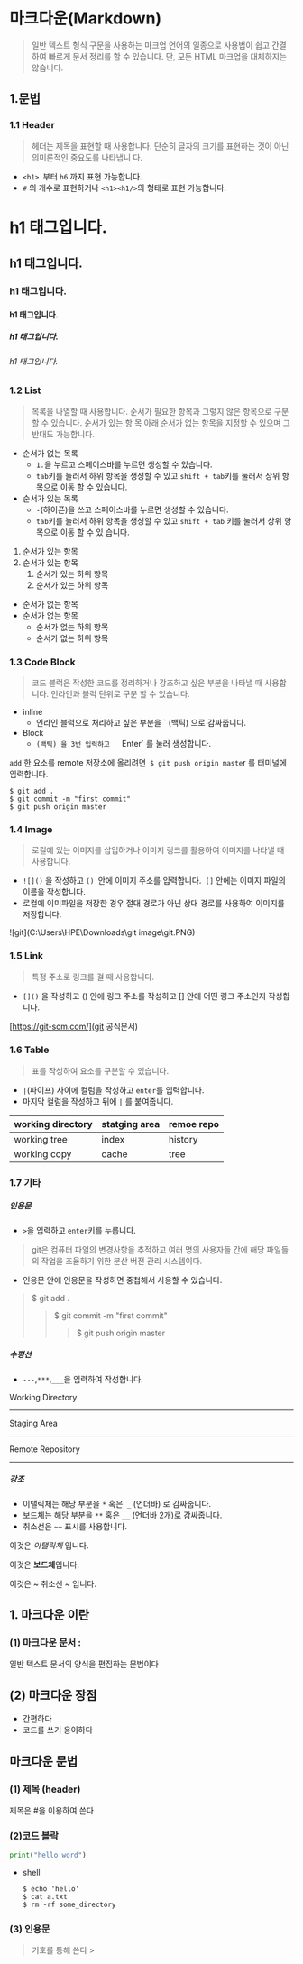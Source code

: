 # 마크다운(Markdown)

> 일반 텍스트 형식 구문을 사용하는 마크업 언어의 일종으로 사용법이 쉽고 간결하여 빠르게 문서 정리를 할 수 있습니다. 단, 모든 HTML 마크업을 대체하지는 않습니다.

## 1.문법

### 1.1 Header

> 헤더는 제목을 표현할 때 사용합니다. 단순히 글자의 크기를 표현하는 것이 아닌 의미론적인 중요도를 나타냅니 다.

- `<h1> `부터 `h6` 까지 표현 가능합니다.
- `#` 의 개수로 표현하거나 `<h1><h1/>`의 형태로 표현 가능합니다.



# h1 태그입니다.

## h1 태그입니다.

### h1 태그입니다.

#### h1 태그입니다.

##### h1 태그입니다.

###### h1 태그입니다.



### 1.2 List

> 목록을 나열할 때 사용합니다. 순서가 필요한 항목과 그렇지 않은 항목으로 구분할 수 있습니다. 순서가 있는 항 목 아래 순서가 없는 항목을 지정할 수 있으며 그 반대도 가능합니다.

- 순서가 없는 목록
  - `1.`을 누르고 스페이스바를 누르면 생성할 수 있습니다.
  - `tab`키를 눌러서 하위 항목을 생성할 수 있고 `shift + tab`키를 눌러서 상위 항목으로 이동 할 수 있습니다.
- 순서가 있는 목록
  - `-`(하이픈)을 쓰고 스페이스바를 누르면 생성할 수 있습니다.
  - `tab`키를 눌러서 하위 항목을 생성할 수 있고 `shift + tab` 키를 눌러서 상위 항목으로 이동 할 수 있 습니다.

1. 순서가 있는 항목
2. 순서가 있는 항목
   1. 순서가 있는 하위 항목
   2. 순서가 있는 하위 항목

- 순서가 없는 항목
- 순서가 없는 항목
  - 순서가 없는 하위 항목
  - 순서가 없는 하위 항목

### 1.3 Code Block

> 코드 블럭은 작성한 코드를 정리하거나 강조하고 싶은 부분을 나타낼 때 사용합니다. 인라인과 블럭 단위로 구분 할 수 있습니다.

- inline
  - 인라인 블럭으로 처리하고 싶은 부분을 ` (백틱) 으로 감싸줍니다.
- Block
  - `(백틱) 을 3번 입력하고   `Enter` 를 눌러 생성합니다.

`add` 한 요소를 remote 저장소에 올리려면` $ git push origin maste`r 를 터미널에 입력합니다.

``` shell
$ git add .
$ git commit -m "first commit"
$ git push origin master
```

###  1.4 Image

> 로컬에 있는 이미지를 삽입하거나 이미지 링크를 활용하여 이미지를 나타낼 때 사용합니다.

- `![]()` 을 작성하고 `() `안에 이미지 주소를 입력합니다.` []` 안에는 이미지 파일의 이름을 작성합니다. 
- 로컬에 이미파일을 저장한 경우 절대 경로가 아닌 상대 경로를 사용하여 이미지를 저장합니다.

![git](C:\Users\HPE\Downloads\git image\git.PNG)



### 1.5 Link

> 특정 주소로 링크를 걸 때 사용합니다.

- `[]()` 을 작성하고 () 안에 링크 주소를 작성하고 [] 안에 어떤 링크 주소인지 작성합니다.

[https://git-scm.com/](git 공식문서)



### 1.6 Table

> 표를 작성하여 요소를 구분할 수 있습니다.

- `|`(파이프) 사이에 컬럼을 작성하고 `enter`를 입력합니다.
- 마지막 컬럼을 작성하고 뒤에 `|` 를 붙여줍니다.

| working directory | statging area | remoe repo |
| ----------------- | ------------- | ---------- |
| working tree      | index         | history    |
| working copy      | cache         | tree       |



### 1.7 기타

##### 인용문

- `>`을 입력하고 `enter`키를 누릅니다.

> git은 컴퓨터 파일의 변경사항을 추적하고 여러 명의 사용자들 간에 해당 파일들의 작업을 조율하기 위한 분산 버전 관리 시스템이다.

- 인용문 안에 인용문을 작성하면 중첩해서 사용할 수 있습니다.

> $ git add .
>
> >$ git commit -m "first commit"
> >
> >> $ git push origin master



##### 수평선

- `---`,`***`,`___`을 입력하여 작성합니다.

Working Directory

---

Staging Area

***

Remote Repository

---

##### 강조

- 이탤릭체는 해당 부분을 `*` 혹은` _` (언더바) 로 감싸줍니다.
- 보드체는 해당 부분을 `**` 혹은 `__` (언더바 2개)로 감싸줍니다.
- 취소선은 `~~` 표시를 사용합니다.

이것은 *이탤릭체* 입니다.

이것은 **보드체**입니다.

이것은 ~ 취소선 ~ 입니다. 



## 1. 마크다운 이란

### (1) 마크다운 문서 : 

일반 텍스트 문서의 양식을 편집하는 문법이다



## (2) 마크다운 장점

- 간편하다
- 코드를 쓰기 용이하다



## 마크다운 문법

### (1) 제목 (header)

제목은  #을 이용하여 쓴다

### (2)코드 블락

```python
print("hello word")
```

- shell

  ~~~shell
  $ echo 'hello'
  $ cat a.txt
  $ rm -rf some_directory
  ~~~



### (3) 인용문 

> 기호를 통해 쓴다 >
>
> 